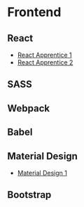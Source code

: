 # Frontend

## React
* [React Apprentice 1](react1.md)
* [React Apprentice 2](react2.md)

## SASS

## Webpack

## Babel

## Material Design
* [Material Design 1](materialdesign1.md)

## Bootstrap
